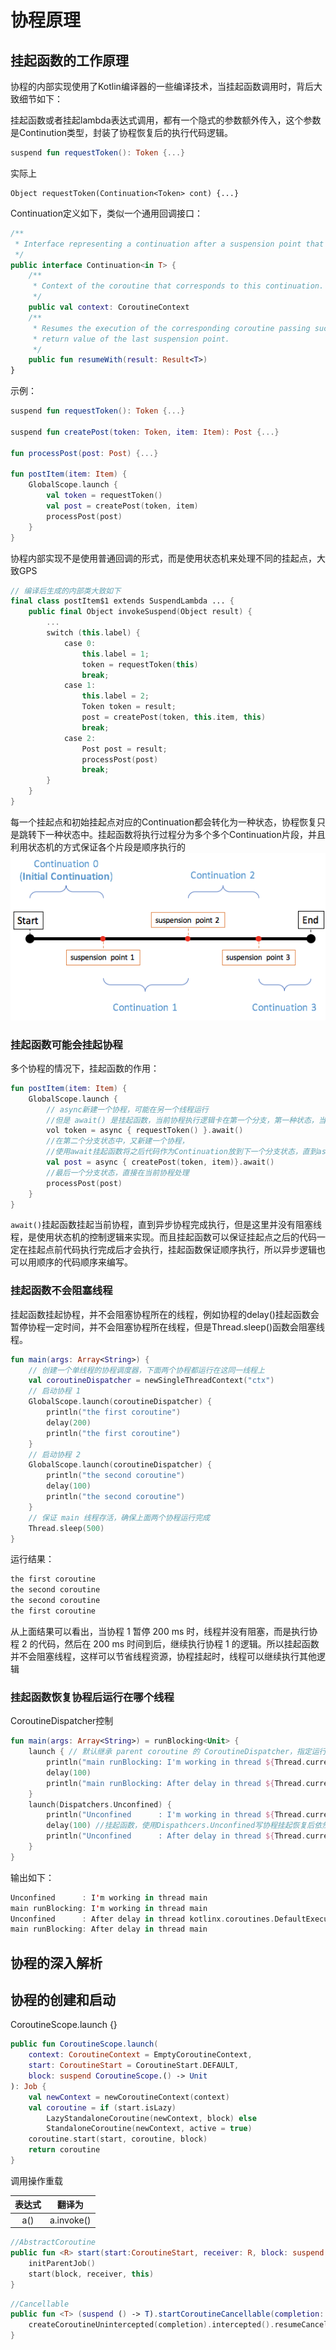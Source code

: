 # 协程原理

## 挂起函数的工作原理

协程的内部实现使用了Kotlin编译器的一些编译技术，当挂起函数调用时，背后大致细节如下：

挂起函数或者挂起lambda表达式调用，都有一个隐式的参数额外传入，这个参数是Continution类型，封装了协程恢复后的执行代码逻辑。

```kt
suspend fun requestToken(): Token {...}
```

实际上

```koltin
Object requestToken(Continuation<Token> cont) {...}
```

Continuation定义如下，类似一个通用回调接口：

```kt
/**
 * Interface representing a continuation after a suspension point that returns value of type `T`.
 */
public interface Continuation<in T> {
    /**
     * Context of the coroutine that corresponds to this continuation.
     */
    public val context: CoroutineContext
    /**
     * Resumes the execution of the corresponding coroutine passing successful or failed [result] as the
     * return value of the last suspension point.
     */
    public fun resumeWith(result: Result<T>)
}
```

示例：

```kt
suspend fun requestToken(): Token {...}

suspend fun createPost(token: Token, item: Item): Post {...}

fun processPost(post: Post) {...}

fun postItem(item: Item) {
    GlobalScope.launch {
        val token = requestToken()
        val post = createPost(token, item)
        processPost(post)
    }
}
```

协程内部实现不是使用普通回调的形式，而是使用状态机来处理不同的挂起点，大致GPS

```kt
// 编译后生成的内部类大致如下
final class postItem$1 extends SuspendLambda ... {
    public final Object invokeSuspend(Object result) {
        ...
        switch (this.label) {
            case 0:
                this.label = 1;
                token = requestToken(this)
                break;
            case 1:
                this.label = 2;
                Token token = result;
                post = createPost(token, this.item, this)
                break;
            case 2:
                Post post = result;
                processPost(post)
                break;
        }
    }
}
```

每一个挂起点和初始挂起点对应的Continuation都会转化为一种状态，协程恢复只是跳转下一种状态中。挂起函数将执行过程分为多个多个Continuation片段，并且利用状态机的方式保证各个片段是顺序执行的
![coroutine_continuation](img/coroutine_continuation.png)

### 挂起函数可能会挂起协程

多个协程的情况下，挂起函数的作用：

```kt
fun postItem(item: Item) {
    GlobalScope.launch {
        // async新建一个协程，可能在另一个线程运行
        //但是 await() 是挂起函数，当前协程执行逻辑卡在第一个分支，第一种状态，当 async 的协程执行完后恢复当前协程，才会切换到下一个分支
        vol token = async { requestToken() }.await()
        //在第二个分支状态中，又新建一个协程，
        //使用await挂起函数将之后代码作为Continuation放到下一个分支状态，直到async协程执行完成
        val post = async { createPost(token, item)}.await()
        //最后一个分支状态，直接在当前协程处理
        processPost(post)
    }
}
```

`await()`挂起函数挂起当前协程，直到异步协程完成执行，但是这里并没有阻塞线程，是使用状态机的控制逻辑来实现。而且挂起函数可以保证挂起点之后的代码一定在挂起点前代码执行完成后才会执行，挂起函数保证顺序执行，所以异步逻辑也可以用顺序的代码顺序来编写。

### 挂起函数不会阻塞线程

挂起函数挂起协程，并不会阻塞协程所在的线程，例如协程的delay()挂起函数会暂停协程一定时间，并不会阻塞协程所在线程，但是Thread.sleep()函数会阻塞线程。

```kt
fun main(args: Array<String>) {
    // 创建一个单线程的协程调度器，下面两个协程都运行在这同一线程上
    val coroutineDispatcher = newSingleThreadContext("ctx")
    // 启动协程 1
    GlobalScope.launch(coroutineDispatcher) {
        println("the first coroutine")
        delay(200)
        println("the first coroutine")
    }
    // 启动协程 2
    GlobalScope.launch(coroutineDispatcher) {
        println("the second coroutine")
        delay(100)
        println("the second coroutine")
    }
    // 保证 main 线程存活，确保上面两个协程运行完成
    Thread.sleep(500)
}
```

运行结果：

```txt
the first coroutine
the second coroutine
the second coroutine
the first coroutine
```

从上面结果可以看出，当协程 1 暂停 200 ms 时，线程并没有阻塞，而是执行协程 2 的代码，然后在 200 ms 时间到后，继续执行协程 1 的逻辑。所以挂起函数并不会阻塞线程，这样可以节省线程资源，协程挂起时，线程可以继续执行其他逻辑

### 挂起函数恢复协程后运行在哪个线程

CoroutineDispatcher控制

```kt
fun main(args: Array<String>) = runBlocking<Unit> {
    launch { // 默认继承 parent coroutine 的 CoroutineDispatcher，指定运行在 main 线程
        println("main runBlocking: I'm working in thread ${Thread.currentThread().name}")
        delay(100)
        println("main runBlocking: After delay in thread ${Thread.currentThread().name}")
    }
    launch(Dispatchers.Unconfined) {
        println("Unconfined      : I'm working in thread ${Thread.currentThread().name}")
        delay(100) //挂起函数，使用Dispathcers.Unconfined写协程挂起恢复后依然在delay函数使用的DefaultExecutor上
        println("Unconfined      : After delay in thread ${Thread.currentThread().name}")
    }
}
```

输出如下：

```kt
Unconfined      : I'm working in thread main
main runBlocking: I'm working in thread main
Unconfined      : After delay in thread kotlinx.coroutines.DefaultExecutor
main runBlocking: After delay in thread main
```

## 协程的深入解析

## 协程的创建和启动

CoroutineScope.launch {}

```kt
public fun CoroutineScope.launch(
    context: CoroutineContext = EmptyCoroutineContext,
    start: CoroutineStart = CoroutineStart.DEFAULT,
    block: suspend CoroutineScope.() -> Unit
): Job {
    val newContext = newCoroutineContext(context)
    val coroutine = if (start.isLazy)
        LazyStandaloneCoroutine(newContext, block) else
        StandaloneCoroutine(newContext, active = true)
    coroutine.start(start, coroutine, block)
    return coroutine
}
```

调用操作重载

|表达式|翻译为|
|:--:|:--:|
|a()|a.invoke()|

```kt
//AbstractCoroutine
public fun <R> start(start:CoroutineStart, receiver: R, block: suspend R.()) {
    initParentJob()
    start(block, receiver, this)
}
```

```kt
//Cancellable
public fun <T> (suspend () -> T).startCoroutineCancellable(completion: Continuation<T>) = runSafely(completion) {
    createCoroutineUnintercepted(completion).intercepted().resumeCancellable(Unit)
}
```